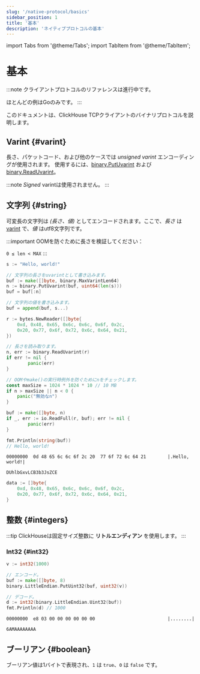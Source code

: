 ```yaml
---
slug: '/native-protocol/basics'
sidebar_position: 1
title: '基本'
description: 'ネイティブプロトコルの基本'
---
```


import Tabs from '@theme/Tabs';
import TabItem from '@theme/TabItem';


# 基本

:::note
クライアントプロトコルのリファレンスは進行中です。

ほとんどの例はGoのみです。
:::

このドキュメントは、ClickHouse TCPクライアントのバイナリプロトコルを説明します。

## Varint {#varint}

長さ、パケットコード、および他のケースでは *unsigned varint* エンコーディングが使用されます。
使用するには、[binary.PutUvarint](https://pkg.go.dev/encoding/binary#PutUvarint) および [binary.ReadUvarint](https://pkg.go.dev/encoding/binary#ReadUvarint)。

:::note
*Signed* varintは使用されません。
:::

## 文字列 {#string}

可変長の文字列は *(長さ、値)* としてエンコードされます。ここで、*長さ* は [varint](#varint) で、*値* はutf8文字列です。

:::important
OOMを防ぐために長さを検証してください：

`0 ≤ len < MAX`
:::

<Tabs>
<TabItem value="encode" label="エンコード">

```go
s := "Hello, world!"

// 文字列の長さをuvarintとして書き込みます。
buf := make([]byte, binary.MaxVarintLen64)
n := binary.PutUvarint(buf, uint64(len(s)))
buf = buf[:n]

// 文字列の値を書き込みます。
buf = append(buf, s...)
```

</TabItem>
<TabItem value="decode" label="デコード">

```go
r := bytes.NewReader([]byte{
    0xd, 0x48, 0x65, 0x6c, 0x6c, 0x6f, 0x2c,
    0x20, 0x77, 0x6f, 0x72, 0x6c, 0x64, 0x21,
})

// 長さを読み取ります。
n, err := binary.ReadUvarint(r)
if err != nil {
        panic(err)
}

// OOMやmake()の実行時例外を防ぐためにnをチェックします。
const maxSize = 1024 * 1024 * 10 // 10 MB
if n > maxSize || n < 0 {
    panic("無効なn")
}

buf := make([]byte, n)
if _, err := io.ReadFull(r, buf); err != nil {
        panic(err)
}

fmt.Println(string(buf))
// Hello, world!
```

</TabItem>
</Tabs>

<Tabs>
<TabItem value="hexdump" label="16進ダンプ">

```hexdump
00000000  0d 48 65 6c 6c 6f 2c 20  77 6f 72 6c 64 21        |.Hello, world!|
```

</TabItem>
<TabItem value="base64" label="Base64">

```text
DUhlbGxvLCB3b3JsZCE
```

</TabItem>
<TabItem value="go" label="Go">

```go
data := []byte{
    0xd, 0x48, 0x65, 0x6c, 0x6c, 0x6f, 0x2c,
    0x20, 0x77, 0x6f, 0x72, 0x6c, 0x64, 0x21,
}
```

</TabItem>
</Tabs>

## 整数 {#integers}

:::tip
ClickHouseは固定サイズ整数に **リトルエンディアン** を使用します。
:::

### Int32 {#int32}
```go
v := int32(1000)

// エンコード。
buf := make([]byte, 8)
binary.LittleEndian.PutUint32(buf, uint32(v))

// デコード。
d := int32(binary.LittleEndian.Uint32(buf))
fmt.Println(d) // 1000
```

<Tabs>
<TabItem value="hexdump" label="16進ダンプ">

```hexdump
00000000  e8 03 00 00 00 00 00 00                           |........|
```

</TabItem>
<TabItem value="base64" label="Base64">

```text
6AMAAAAAAAA
```

</TabItem>
</Tabs>

## ブーリアン {#boolean}

ブーリアン値は1バイトで表現され、`1` は `true`、`0` は `false` です。
